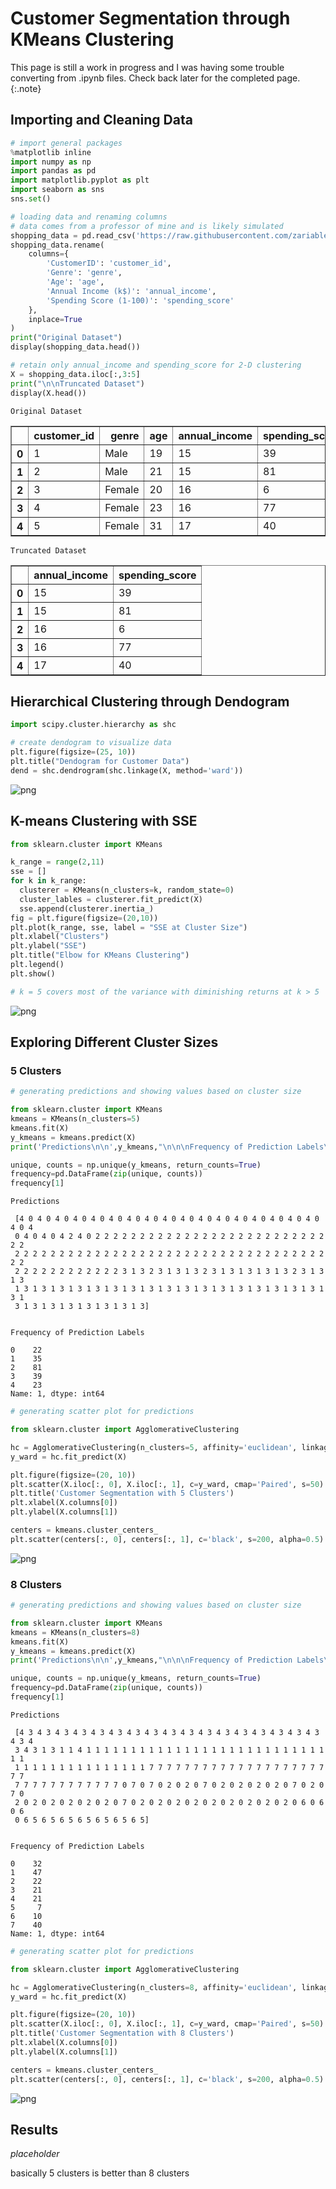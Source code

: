 # Customer Segmentation through KMeans Clustering


This page is still a work in progress and I was having some trouble converting from .ipynb files. Check back later for the completed page.
{:.note}


## Importing and Cleaning Data


```python
# import general packages
%matplotlib inline
import numpy as np
import pandas as pd
import matplotlib.pyplot as plt
import seaborn as sns
sns.set()
```


```python
# loading data and renaming columns
# data comes from a professor of mine and is likely simulated
shopping_data = pd.read_csv('https://raw.githubusercontent.com/zariable/data/master/shopping_data.csv')
shopping_data.rename(
    columns={
        'CustomerID': 'customer_id',
        'Genre': 'genre',
        'Age': 'age',
        'Annual Income (k$)': 'annual_income',
        'Spending Score (1-100)': 'spending_score'
    },
    inplace=True
)
print("Original Dataset")
display(shopping_data.head())

# retain only annual_income and spending_score for 2-D clustering
X = shopping_data.iloc[:,3:5]
print("\n\nTruncated Dataset")
display(X.head())
```

    Original Dataset



<div>
<style scoped>
    .dataframe tbody tr th:only-of-type {
        vertical-align: middle;
    }

    .dataframe tbody tr th {
        vertical-align: top;
    }

    .dataframe thead th {
        text-align: right;
    }
</style>
<table border="1" class="dataframe">
  <thead>
    <tr style="text-align: right;">
      <th></th>
      <th>customer_id</th>
      <th>genre</th>
      <th>age</th>
      <th>annual_income</th>
      <th>spending_score</th>
    </tr>
  </thead>
  <tbody>
    <tr>
      <th>0</th>
      <td>1</td>
      <td>Male</td>
      <td>19</td>
      <td>15</td>
      <td>39</td>
    </tr>
    <tr>
      <th>1</th>
      <td>2</td>
      <td>Male</td>
      <td>21</td>
      <td>15</td>
      <td>81</td>
    </tr>
    <tr>
      <th>2</th>
      <td>3</td>
      <td>Female</td>
      <td>20</td>
      <td>16</td>
      <td>6</td>
    </tr>
    <tr>
      <th>3</th>
      <td>4</td>
      <td>Female</td>
      <td>23</td>
      <td>16</td>
      <td>77</td>
    </tr>
    <tr>
      <th>4</th>
      <td>5</td>
      <td>Female</td>
      <td>31</td>
      <td>17</td>
      <td>40</td>
    </tr>
  </tbody>
</table>
</div>




    Truncated Dataset



<div>
<style scoped>
    .dataframe tbody tr th:only-of-type {
        vertical-align: middle;
    }

    .dataframe tbody tr th {
        vertical-align: top;
    }

    .dataframe thead th {
        text-align: right;
    }
</style>
<table border="1" class="dataframe">
  <thead>
    <tr style="text-align: right;">
      <th></th>
      <th>annual_income</th>
      <th>spending_score</th>
    </tr>
  </thead>
  <tbody>
    <tr>
      <th>0</th>
      <td>15</td>
      <td>39</td>
    </tr>
    <tr>
      <th>1</th>
      <td>15</td>
      <td>81</td>
    </tr>
    <tr>
      <th>2</th>
      <td>16</td>
      <td>6</td>
    </tr>
    <tr>
      <th>3</th>
      <td>16</td>
      <td>77</td>
    </tr>
    <tr>
      <th>4</th>
      <td>17</td>
      <td>40</td>
    </tr>
  </tbody>
</table>
</div>


## Hierarchical Clustering through Dendogram


```python
import scipy.cluster.hierarchy as shc

# create dendogram to visualize data
plt.figure(figsize=(25, 10))  
plt.title("Dendogram for Customer Data")  
dend = shc.dendrogram(shc.linkage(X, method='ward'))
```


![png](/assets/img/miniprojects/customer_classification/dendogram.png)


## K-means Clustering with SSE


```python
from sklearn.cluster import KMeans

k_range = range(2,11)
sse = []
for k in k_range:
  clusterer = KMeans(n_clusters=k, random_state=0)
  cluster_lables = clusterer.fit_predict(X)
  sse.append(clusterer.inertia_)
fig = plt.figure(figsize=(20,10))
plt.plot(k_range, sse, label = "SSE at Cluster Size")
plt.xlabel("Clusters")
plt.ylabel("SSE")
plt.title("Elbow for KMeans Clustering")
plt.legend()
plt.show()

# k = 5 covers most of the variance with diminishing returns at k > 5
```


![png](/assets/img/miniprojects/customer_classification/kmeans_elbow.png)



## Exploring Different Cluster Sizes

### 5 Clusters


```python
# generating predictions and showing values based on cluster size

from sklearn.cluster import KMeans
kmeans = KMeans(n_clusters=5)
kmeans.fit(X)
y_kmeans = kmeans.predict(X)
print('Predictions\n\n',y_kmeans,"\n\n\nFrequency of Prediction Labels\n")

unique, counts = np.unique(y_kmeans, return_counts=True)
frequency=pd.DataFrame(zip(unique, counts))
frequency[1]
```

    Predictions

     [4 0 4 0 4 0 4 0 4 0 4 0 4 0 4 0 4 0 4 0 4 0 4 0 4 0 4 0 4 0 4 0 4 0 4 0 4
     0 4 0 4 0 4 2 4 0 2 2 2 2 2 2 2 2 2 2 2 2 2 2 2 2 2 2 2 2 2 2 2 2 2 2 2 2
     2 2 2 2 2 2 2 2 2 2 2 2 2 2 2 2 2 2 2 2 2 2 2 2 2 2 2 2 2 2 2 2 2 2 2 2 2
     2 2 2 2 2 2 2 2 2 2 2 2 3 1 3 2 3 1 3 1 3 2 3 1 3 1 3 1 3 1 3 2 3 1 3 1 3
     1 3 1 3 1 3 1 3 1 3 1 3 1 3 1 3 1 3 1 3 1 3 1 3 1 3 1 3 1 3 1 3 1 3 1 3 1
     3 1 3 1 3 1 3 1 3 1 3 1 3 1 3]


    Frequency of Prediction Labels

    0    22
    1    35
    2    81
    3    39
    4    23
    Name: 1, dtype: int64




```python
# generating scatter plot for predictions

from sklearn.cluster import AgglomerativeClustering

hc = AgglomerativeClustering(n_clusters=5, affinity='euclidean', linkage='ward')  
y_ward = hc.fit_predict(X)  

plt.figure(figsize=(20, 10))  
plt.scatter(X.iloc[:, 0], X.iloc[:, 1], c=y_ward, cmap='Paired', s=50)
plt.title('Customer Segmentation with 5 Clusters')
plt.xlabel(X.columns[0])
plt.ylabel(X.columns[1])

centers = kmeans.cluster_centers_
plt.scatter(centers[:, 0], centers[:, 1], c='black', s=200, alpha=0.5)
```

![png](/assets/img/miniprojects/customer_classification/5clusters.png)


### 8 Clusters


```python
# generating predictions and showing values based on cluster size

from sklearn.cluster import KMeans
kmeans = KMeans(n_clusters=8)
kmeans.fit(X)
y_kmeans = kmeans.predict(X)
print('Predictions\n\n',y_kmeans,"\n\n\nFrequency of Prediction Labels\n")

unique, counts = np.unique(y_kmeans, return_counts=True)
frequency=pd.DataFrame(zip(unique, counts))
frequency[1]
```

    Predictions

     [4 3 4 3 4 3 4 3 4 3 4 3 4 3 4 3 4 3 4 3 4 3 4 3 4 3 4 3 4 3 4 3 4 3 4 3 4
     3 4 3 1 3 1 1 4 1 1 1 1 1 1 1 1 1 1 1 1 1 1 1 1 1 1 1 1 1 1 1 1 1 1 1 1 1
     1 1 1 1 1 1 1 1 1 1 1 1 1 1 1 7 7 7 7 7 7 7 7 7 7 7 7 7 7 7 7 7 7 7 7 7 7
     7 7 7 7 7 7 7 7 7 7 7 7 0 7 0 7 0 2 0 2 0 7 0 2 0 2 0 2 0 2 0 7 0 2 0 7 0
     2 0 2 0 2 0 2 0 2 0 2 0 7 0 2 0 2 0 2 0 2 0 2 0 2 0 2 0 2 0 2 0 6 0 6 0 6
     0 6 5 6 5 6 5 6 5 6 5 6 5 6 5]


    Frequency of Prediction Labels

    0    32
    1    47
    2    22
    3    21
    4    21
    5     7
    6    10
    7    40
    Name: 1, dtype: int64




```python
# generating scatter plot for predictions

from sklearn.cluster import AgglomerativeClustering

hc = AgglomerativeClustering(n_clusters=8, affinity='euclidean', linkage='ward')  
y_ward = hc.fit_predict(X)  

plt.figure(figsize=(20, 10))  
plt.scatter(X.iloc[:, 0], X.iloc[:, 1], c=y_ward, cmap='Paired', s=50)
plt.title('Customer Segmentation with 8 Clusters')
plt.xlabel(X.columns[0])
plt.ylabel(X.columns[1])

centers = kmeans.cluster_centers_
plt.scatter(centers[:, 0], centers[:, 1], c='black', s=200, alpha=0.5)
```

![png](/assets/img/miniprojects/customer_classification/8clusters.png)


## Results

*placeholder*

basically 5 clusters is better than 8 clusters
